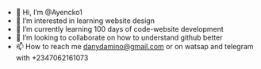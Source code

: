 - 👋 Hi, I’m @Ayencko1
- 👀 I’m interested in learning website design
- 🌱 I’m currently learning 100 days of code-website development
- 💞️ I’m looking to collaborate on how to understand github better
- 📫 How to reach me danydamino@gmail.com or on watsap and telegram with +2347062161073

<!---
Ayencko1/Ayencko1 is a ✨ special ✨ repository because its `README.md` (this file) appears on your GitHub profile.
You can click the Preview link to take a look at your changes.
--->
